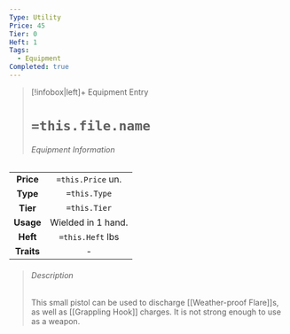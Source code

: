 ```yaml
---
Type: Utility
Price: 45
Tier: 0
Heft: 1
Tags:
  - Equipment
Completed: true
---
```


> [!infobox|left]+ Equipment Entry
> # `=this.file.name`
> ###### Equipment Information
|            |                    |
|:----------:|:------------------:|
| **Price**  | `=this.Price` un.  |
|  **Type**  |    `=this.Type`    |
|  **Tier**  |    `=this.Tier`    |
| **Usage**  | Wielded in 1 hand. |
|  **Heft**  |  `=this.Heft` lbs  |
| **Traits** |         -          |
> ###### *Description*
> This small pistol can be used to discharge [[Weather-proof Flare]]s, as well as [[Grappling Hook]] charges. It is not strong enough to use as a weapon.
